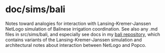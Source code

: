 doc/sims/bali
=======

Notes toward analogies for interaction with Lansing-Kremer-Janssen
NetLogo simulation of Balinese irrigation coordination.  See also any
.md files in src/sims/bali, and especially see docs in my [bali
repository](https://github.com/mars0i/bali/tree/master/doc), which
contains variants of the Lansing-Kremer-Janssen simulation and
architectural notes about interaction between NetLogo and Popco.
